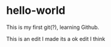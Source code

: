 # hello-world
This is my first git(?), learning Github.

This is an edit I made its a ok edit I think

